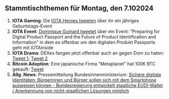 ## Stammtischthemen für Montag, den 7.102024

1. **IOTA Gaming**: Die [IOTA Heroes tweeten](https://x.com/IotaHeroes/status/1840823274919653519) über ihr ein jähriges Geburtstags-Event
2. **IOTA Event**: [Dominique Guinard tweetet](https://x.com/domguinard/status/1840763593467277678) über ein Event: "Preparing for Digital Product Passport and the Future of Product Identification and Information" in dem es offenbar um den digitalen Produkt Passports geht mit IOTAinside
3. **IOTA Drama**: DEXes fangen jetzt offenbar auch an gegen Dom zu haten: [Tweet 1](https://x.com/_DEXES_/status/1840843712412176798); [Tweet 2](https://x.com/_DEXES_/status/1840844919767728461)
4. **Bitcoin Adoption**: Eine japanische Firma "Metaplanet" hat 100K BTC gekauft: [Tweet](https://x.com/BitcoinMagazine/status/1840957602869514393)
5. **Allg. News**: Pressemitteilung Bundesinnenministerium: [Sichere digitale Identitäten: Bürgerinnen und Bürger sollen sich mit dem Smartphone ausweisen können - Bundesregierung entwickelt staatliche EUDI-Wallet / Anerkennung von nicht-staatlichen Lösungen möglich](https://www.bmi.bund.de/DE/startseite/startseite-node.html;jsessionid=F135ED98E24D790C1D54A934F67BE53A.live861)
